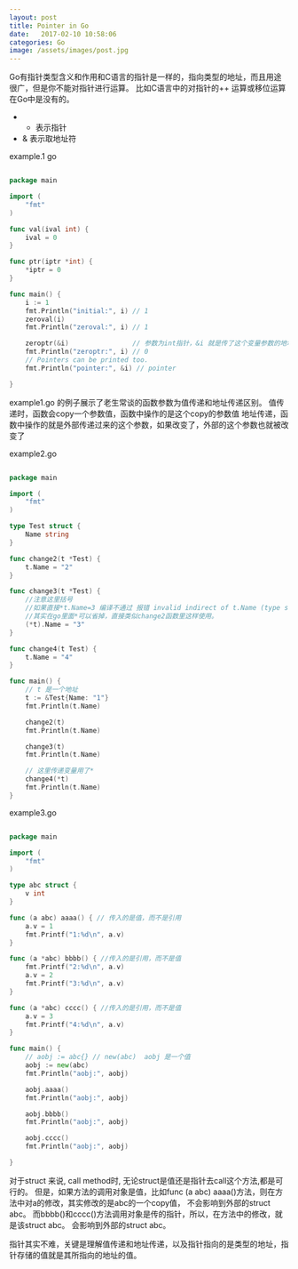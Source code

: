 ```yaml
---
layout: post
title: Pointer in Go
date:   2017-02-10 10:58:06
categories: Go
image: /assets/images/post.jpg
---
```



Go有指针类型含义和作用和C语言的指针是一样的，指向类型的地址，而且用途很广，但是你不能对指针进行运算。
比如C语言中的对指针的++ 运算或移位运算在Go中是没有的。

+ * 表示指针
+ & 表示取地址符

example.1 go

```go

package main

import (
	"fmt"
)

func val(ival int) {
	ival = 0
}

func ptr(iptr *int) {
	*iptr = 0
}

func main() {
	i := 1
	fmt.Println("initial:", i) // 1
	zeroval(i)
	fmt.Println("zeroval:", i) // 1

	zeroptr(&i)                // 参数为int指针，&i 就是传了这个变量参数的地址(指针指向的地址,也就是这个指针的值)
	fmt.Println("zeroptr:", i) // 0
	// Pointers can be printed too.
	fmt.Println("pointer:", &i) // pointer

}

```

example1.go 的例子展示了老生常谈的函数参数为值传递和地址传递区别。
值传递时，函数会copy一个参数值，函数中操作的是这个copy的参数值
地址传递，函数中操作的就是外部传递过来的这个参数，如果改变了，外部的这个参数也就被改变了

example2.go

```go

package main

import (
	"fmt"
)

type Test struct {
	Name string
}

func change2(t *Test) {
	t.Name = "2"
}

func change3(t *Test) {
	//注意这里括号
	//如果直接*t.Name=3 编译不通过 报错 invalid indirect of t.Name (type string)
	//其实在go里面*可以省掉，直接类似change2函数里这样使用。
	(*t).Name = "3"
}

func change4(t Test) {
	t.Name = "4"
}

func main() {
	// t 是一个地址
	t := &Test{Name: "1"}
	fmt.Println(t.Name)

	change2(t)
	fmt.Println(t.Name)

	change3(t)
	fmt.Println(t.Name)

	// 这里传递变量用了*
	change4(*t)
	fmt.Println(t.Name)
}

```

example3.go

```go

package main

import (
	"fmt"
)

type abc struct {
	v int
}

func (a abc) aaaa() { // 传入的是值，而不是引用
	a.v = 1
	fmt.Printf("1:%d\n", a.v)
}

func (a *abc) bbbb() { //传入的是引用，而不是值
	fmt.Printf("2:%d\n", a.v)
	a.v = 2
	fmt.Printf("3:%d\n", a.v)
}

func (a *abc) cccc() { //传入的是引用，而不是值
	a.v = 3
	fmt.Printf("4:%d\n", a.v)
}

func main() {
	// aobj := abc{} // new(abc)  aobj 是一个值
	aobj := new(abc)
	fmt.Println("aobj:", aobj)

	aobj.aaaa()
	fmt.Println("aobj:", aobj)

	aobj.bbbb()
	fmt.Println("aobj:", aobj)

	aobj.cccc()
	fmt.Println("aobj:", aobj)

}


```

对于struct 来说, call method时, 无论struct是值还是指针去call这个方法,都是可行的。
但是，如果方法的调用对象是值，比如func (a abc) aaaa()方法，则在方法中对a的修改，其实修改的是abc的一个copy值，
不会影响到外部的struct abc。 而bbbb()和cccc()方法调用对象是传的指针，所以，在方法中的修改，就是该struct abc。
会影响到外部的struct abc。

指针其实不难，关键是理解值传递和地址传递，以及指针指向的是类型的地址，指针存储的值就是其所指向的地址的值。
